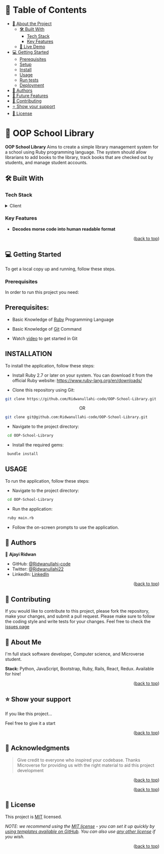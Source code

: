 <!-- TABLE OF CONTENTS -->

# 📗 Table of Contents

- [📖 About the Project](#about-project)
  - [🛠 Built With](#built-with)
    - [Tech Stack](#tech-stack)
    - [Key Features](#key-features)
  - [🚀 Live Demo](#live-demo)
- [💻 Getting Started](#getting-started)
  - [Prerequisites](#prerequisites)
  - [Setup](#setup)
  - [Install](#install)
  - [Usage](#usage)
  - [Run tests](#run-tests)
  - [Deployment](#triangular_flag_on_post-deployment)
- [👥 Authors](#authors)
- [🔭 Future Features](#future-features)
- [🤝 Contributing](#contributing)
- [⭐️ Show your support](#support)
- [📝 License](#license)

<!-- PROJECT DESCRIPTION -->

# 📖 OOP School Library <a name="about-project"></a>

**OOP School Library** Aims to create a simple library management system for a school using Ruby programming language. The system should allow librarians to add books to the library, track books that are checked out by students, and manage student accounts.

## 🛠 Built With <a name="built-with"></a>

### Tech Stack <a name="tech-stack"></a>

<details>
  <summary>Client</summary>
  <ul>
    <li><a href="https://www.ruby-lang.org/">Ruby</a></li>
    <li><a href="https://ubuntu.com/">Terminal</a></li>
    <li><a href="https://code.visualstudio.com/">Visual Studio</a></li>
  </ul>
</details>

<!-- Features -->

### Key Features <a name="key-features"></a>

- **Decodes morse code into human readable format**

<p align="right">(<a href="#readme-top">back to top</a>)</p>

<!-- GETTING STARTED -->

## 💻 Getting Started <a name="getting-started"></a>

To get a local copy up and running, follow these steps.

### Prerequisites

In order to run this project you need:

## **Prerequisites:**
- Basic Knowledge of [Ruby](https://www.educative.io/blog/intro-to-ruby-tutorial) Programming Language
- Basic Knowledge of [Git](https://www.freecodecamp.org/news/git-and-github-for-beginners/) Command

- Watch [video](https://www.youtube.com/watch?v=RGOj5yH7evk) to get started in Git


<!--
Example command:

```sh
 gem install rails
```
 -->

## **INSTALLATION**

To install the application, follow these steps:

- Install Ruby 2.7 or later on your system. You can download it from the official Ruby website: https://www.ruby-lang.org/en/downloads/

- Clone this repository using Git:
```bash
git clone https://github.com/Ridwanullahi-code/OOP-School-Library.git
```
<center>OR</center>

```bash
git clone git@github.com:Ridwanullahi-code/OOP-School-Library.git
```
- Navigate to the project directory:
```bash
 cd OOP-School-Library
```
- Install the required gems:
```bash
 bundle install
```
## **USAGE**
To run the application, follow these steps:
- Navigate to the project directory:
```bash
 cd OOP-School-Library
```
- Run the application:
```bash
 ruby main.rb
```
- Follow the on-screen prompts to use the application.

<!-- AUTHORS -->

## 👥 Authors <a name="authors"></a>

👤 **Ajayi Ridwan**

- GitHub: [@Ridwanullahi-code](https://github.com/Ridwanullahi-code)
- Twitter: [@Ridwanullahi22](https://twitter.com/twitterhandle)
- LinkedIn: [LinkedIn](https://www.linkedin.com/in/ajayi-ridwan/)

<p align="right">(<a href="#readme-top">back to top</a>)</p>

<!-- CONTRIBUTING -->

## 🤝 Contributing <a name="contributing"></a>
If you would like to contribute to this project, please fork the repository, make your changes, and submit a pull request. Please make sure to follow the coding style and write tests for your changes.
Feel free to check the [issues page](https://github.com/Ridwanullahi-code/OOP-School-Library/issues/)

## 🚀 **About Me**

I'm full stack software developer, Computer science, and Microverse student.

**Stack:** Python, JavaScript, Bootstrap, Ruby, Rails, React, Redux. Available for hire!

<p align="right">(<a href="#readme-top">back to top</a>)</p>

<!-- SUPPORT -->

## ⭐️ Show your support <a name="support"></a>

If you like this project...

Feel free to give it a start

<p align="right">(<a href="#readme-top">back to top</a>)</p>

<!-- ACKNOWLEDGEMENTS -->

## 🙏 Acknowledgments <a name="acknowledgements"></a>

> Give credit to everyone who inspired your codebase.
> Thanks Microverse for providing us with the right material to aid this project development

<p align="right">(<a href="#readme-top">back to top</a>)</p>

<p align="right">(<a href="#readme-top">back to top</a>)</p>

<!-- LICENSE -->

## 📝 License <a name="license"></a>

This project is [MIT](./LICENSE) licensed.

_NOTE: we recommend using the [MIT license](https://choosealicense.com/licenses/mit/) - you can set it up quickly by [using templates available on GitHub](https://docs.github.com/en/communities/setting-up-your-project-for-healthy-contributions/adding-a-license-to-a-repository). You can also use [any other license](https://choosealicense.com/licenses/) if you wish._

<p align="right">(<a href="#readme-top">back to top</a>)</p>